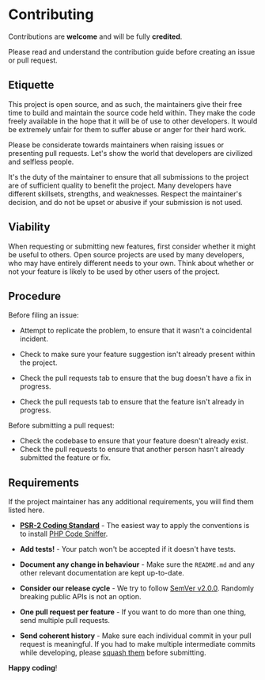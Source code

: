 # Contributing

Contributions are **welcome** and will be fully **credited**.

Please read and understand the contribution guide before creating an issue or 
pull request.

## Etiquette

This project is open source, and as such, the maintainers give their free time 
to build and maintain the source code held within. They make the code freely 
available in the hope that it will be of use to other developers. It would be
extremely unfair for them to suffer abuse or anger for their hard work.

Please be considerate towards maintainers when raising issues or presenting 
pull requests. Let's show the world that developers are civilized and selfless 
people.

It's the duty of the maintainer to ensure that all submissions to the project 
are of sufficient quality to benefit the project. Many developers have 
different skillsets, strengths, and weaknesses. Respect the maintainer's 
decision, and do not be upset or abusive if your submission is not used.

## Viability

When requesting or submitting new features, first consider whether it might be 
useful to others. Open source projects are used by many developers, who may 
have entirely different needs to your own. Think about whether or not your 
feature is likely to be used by other users of the project.

## Procedure

Before filing an issue:

- Attempt to replicate the problem, to ensure that it wasn't a coincidental 
incident.

- Check to make sure your feature suggestion isn't already present within the 
project.

- Check the pull requests tab to ensure that the bug doesn't have a fix in 
progress.

- Check the pull requests tab to ensure that the feature isn't already in 
progress.


Before submitting a pull request:

- Check the codebase to ensure that your feature doesn't already exist.
- Check the pull requests to ensure that another person hasn't already 
submitted the feature or fix.

## Requirements

If the project maintainer has any additional requirements, you will find them 
listed here.

- **[PSR-2 Coding Standard](https://github.com/php-fig/fig-standards/blob/master/accepted/PSR-2-coding-style-guide.md)** - The easiest way to apply the conventions is to install [PHP Code Sniffer](https://pear.php.net/package/PHP_CodeSniffer).

- **Add tests!** - Your patch won't be accepted if it doesn't have tests.

- **Document any change in behaviour** - Make sure the `README.md` and any 
other relevant documentation are kept up-to-date.

- **Consider our release cycle** - We try to follow [SemVer v2.0.0](https://semver.org/). 
Randomly breaking public APIs is not an option.

- **One pull request per feature** - If you want to do more than one thing, 
send multiple pull requests.

- **Send coherent history** - Make sure each individual commit in your pull 
request is meaningful. If you had to make multiple intermediate commits while 
developing, please [squash them](https://www.git-scm.com/book/en/v2/Git-Tools-Rewriting-History#Changing-Multiple-Commit-Messages) 
before submitting.

**Happy coding**!
